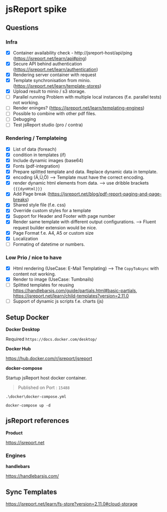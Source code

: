 # jsReport spike

## Questions

### Infra

- [x] Container availability check - http://jsreport-host/api/ping (https://jsreport.net/learn/api#ping)
- [x] Secure API behind authentication (https://jsreport.net/learn/authentication)
- [x] Rendering server container with request
- [x] Template synchronisation from minio. (https://jsreport.net/learn/template-stores)
- [x] Upload result to minio / s3 storage.
- [ ] Parallel running Problem with multiple local instances (f.e. parallel tests) not working.
- [ ] Render eninges? (https://jsreport.net/learn/templating-engines)
- [ ] Possible to combine with other pdf files.
- [ ] Debugging
- [ ] Test jsReport studio (pro / contra)

### Rendering / Templateing

- [x] List of data (foreach)
- [x] condition in templates (if)
- [x] Include dynamic images (base64)
- [x] Fonts (pdf-integration)
- [x] Prepare splitted template and data. Replace dynamic data in template.
- [x] encoding (Ä,Ü,Ö) --> Template must have the correct encoding.
- [x] render dynamic html elements from data. --> use dribble brackets `{{{dynHtml}}}`
- [x] Add Page break (https://jsreport.net/blog/pdf-report-paging-and-page-breaks)
- [x] Shared style file (f.e. css)
- [x] Override custom styles for a template
- [x] Support for Header and Footer with page number
- [x] Render same template with different output configurations. --> Fluent request builder extension would be nice.
- [x] Page Format f.e. A4, A5 or custom size
- [x] Localization
- [ ] Formating of datetime or numbers.

### Low Prio / nice to have

- [x] Html rendering (UseCase: E-Mail Templating) --> The `CopyToAsync` with content not working.
- [x] Render to image (UseCase: Tumbnails)
- [ ] Splitted templates for reusing https://handlebarsjs.com/guide/partials.html#basic-partials, https://jsreport.net/learn/child-templates?version=2.11.0
- [ ] Support of dynamic js scripts f.e. charts (js)

## Setup Docker

**Docker Desktop**

Required `https://docs.docker.com/desktop/`

**Docker Hub**

https://hub.docker.com/r/jsreport/jsreport

**docker-compose**

Startup jsReport host docker container.

> Published on Port : `15488`

`.\docker\docker-compose.yml`

```
docker-compose up -d
```

## jsReport references

**Product**

https://jsreport.net

### Engines

**handlebars**

https://handlebarsjs.com/

## Sync Templates

https://jsreport.net/learn/fs-store?version=2.11.0#cloud-storage

